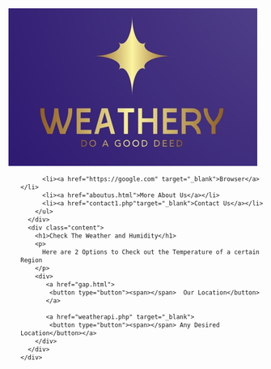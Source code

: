 <html>
  <head>
    <title>WeatheryApp</title>
    <link rel="stylesheet" href="trial3.css" />
  </head>
  <body>
    <div class="banner">
      <div class="navbar">
        <img src="Weathery.jpeg" class="logo" />
        <ul>
          
          <li><a href="https://google.com" target="_blank">Browser</a></li>
          <li><a href="aboutus.html">More About Us</a></li>
          <li><a href="contact1.php"target="_blank">Contact Us</a></li>
        </ul>
      </div>
      <div class="content">
        <h1>Check The Weather and Humidity</h1>
        <p>
          Here are 2 Options to Check out the Temperature of a certain Region
        </p>
        <div>
           <a href="gap.html">
            <button type="button"><span></span>  Our Location</button>
           </a>
        
           <a href="weatherapi.php" target="_blank">
            <button type="button"><span></span> Any Desired Location</button></a>
        </div>
      </div>
    </div>
    
  </body>
</html>
